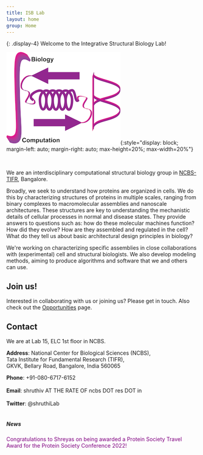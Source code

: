 ```yaml
---
title: ISB Lab
layout: home
group: Home
---
```


{: .display-4}
Welcome to the Integrative Structural Biology Lab!

![ISB lab logo](static/img/logos/isblabLogo.png){:style="display: block; margin-left: auto; margin-right: auto; max-height=20%; max-width=20%"}

<br>

We are an interdisciplinary computational structural biology group in [NCBS-TIFR](https://www.ncbs.res.in/), Bangalore.

<p class="text-justify">
Broadly, we seek to understand how proteins are organized in cells. We do this by characterizing structures of proteins in multiple scales, ranging from binary complexes to macromolecular assemblies and nanoscale architectures. These structures are key to understanding the mechanistic details of cellular processes in normal and disease states. They provide answers to questions such as: how do these molecular machines function? How did they evolve? How are they assembled and regulated in the cell? What do they tell us about basic architectural design principles in biology?
</p>

<p class="text-justify">
We're working on characterizing specific assemblies in close collaborations with (experimental) cell and structural biologists. We also develop modeling methods, aiming to produce algorithms and software that we and others can use.
</p>

## Join us!
Interested in collaborating with us or joining us? Please get in touch. Also check out the [Opportunities](/Opportunities) page.

## Contact

We are at Lab 15, ELC 1st floor in NCBS.

**Address**: National Center for Biological Sciences (NCBS),<br>
Tata Institute for Fundamental Research (TIFR),<br>
GKVK, Bellary Road, Bangalore, India 560065 <br>

**Phone**: +91-080-6717-6152 <br><br>
**Email**: shruthiv AT THE RATE OF ncbs DOT res DOT in <br><br>
**Twitter**: @shruthiLab <br><br>


<span style="color:red"> <h5> News </h5> </span>
<span style="color:purple"> Congratulations to Shreyas on being awarded a Protein Society Travel Award for the Protein Society Conference 2022! </span>